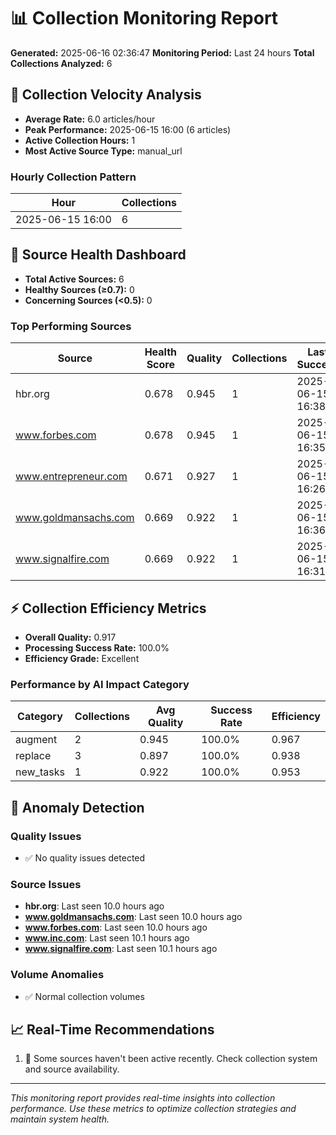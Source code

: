 
# 📊 Collection Monitoring Report

**Generated:** 2025-06-16 02:36:47
**Monitoring Period:** Last 24 hours
**Total Collections Analyzed:** 6

## 🚀 Collection Velocity Analysis

- **Average Rate:** 6.0 articles/hour
- **Peak Performance:** 2025-06-15 16:00 (6 articles)
- **Active Collection Hours:** 1
- **Most Active Source Type:** manual_url

### Hourly Collection Pattern
| Hour | Collections |
|------|-------------|
| 2025-06-15 16:00 | 6 |

## 🏥 Source Health Dashboard

- **Total Active Sources:** 6
- **Healthy Sources (≥0.7):** 0
- **Concerning Sources (<0.5):** 0

### Top Performing Sources
| Source | Health Score | Quality | Collections | Last Success |
|--------|--------------|---------|-------------|--------------|
| hbr.org | 0.678 | 0.945 | 1 | 2025-06-15 16:38 |
| www.forbes.com | 0.678 | 0.945 | 1 | 2025-06-15 16:35 |
| www.entrepreneur.com | 0.671 | 0.927 | 1 | 2025-06-15 16:26 |
| www.goldmansachs.com | 0.669 | 0.922 | 1 | 2025-06-15 16:36 |
| www.signalfire.com | 0.669 | 0.922 | 1 | 2025-06-15 16:31 |

## ⚡ Collection Efficiency Metrics

- **Overall Quality:** 0.917
- **Processing Success Rate:** 100.0%
- **Efficiency Grade:** Excellent

### Performance by AI Impact Category
| Category | Collections | Avg Quality | Success Rate | Efficiency |
|----------|-------------|-------------|--------------|------------|
| augment | 2 | 0.945 | 100.0% | 0.967 |
| replace | 3 | 0.897 | 100.0% | 0.938 |
| new_tasks | 1 | 0.922 | 100.0% | 0.953 |

## 🚨 Anomaly Detection

### Quality Issues
- ✅ No quality issues detected

### Source Issues
- **hbr.org**: Last seen 10.0 hours ago
- **www.goldmansachs.com**: Last seen 10.0 hours ago
- **www.forbes.com**: Last seen 10.0 hours ago
- **www.inc.com**: Last seen 10.1 hours ago
- **www.signalfire.com**: Last seen 10.1 hours ago

### Volume Anomalies
- ✅ Normal collection volumes


## 📈 Real-Time Recommendations

1. 📡 Some sources haven't been active recently. Check collection system and source availability.


---

*This monitoring report provides real-time insights into collection performance. Use these metrics to optimize collection strategies and maintain system health.*
